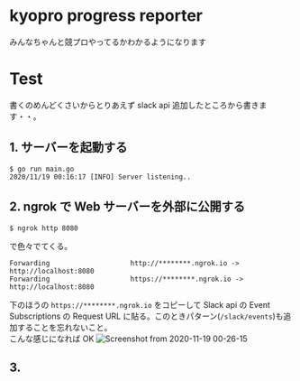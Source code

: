 # kyopro progress reporter
みんなちゃんと競プロやってるかわかるようになります

# Test
書くのめんどくさいからとりあえず slack api 追加したところから書きます・・。
## 1. サーバーを起動する
```console
$ go run main.go
2020/11/19 00:16:17 [INFO] Server listening..
```

## 2. ngrok で Web サーバーを外部に公開する
```console
$ ngrok http 8080
```
で色々でてくる。

```console
Forwarding                    http://********.ngrok.io -> http://localhost:8080
Forwarding                    https://********.ngrok.io -> http://localhost:8080
```

下のほうの `https://********.ngrok.io` をコピーして Slack api の Event Subscriptions の Request URL に貼る。このときパターン(`/slack/events`)も追加することを忘れないこと。  
こんな感じになれば OK
![Screenshot from 2020-11-19 00-26-15](https://user-images.githubusercontent.com/43411965/99550605-3c000b80-29fe-11eb-828f-410f96efb995.png)


## 3. 